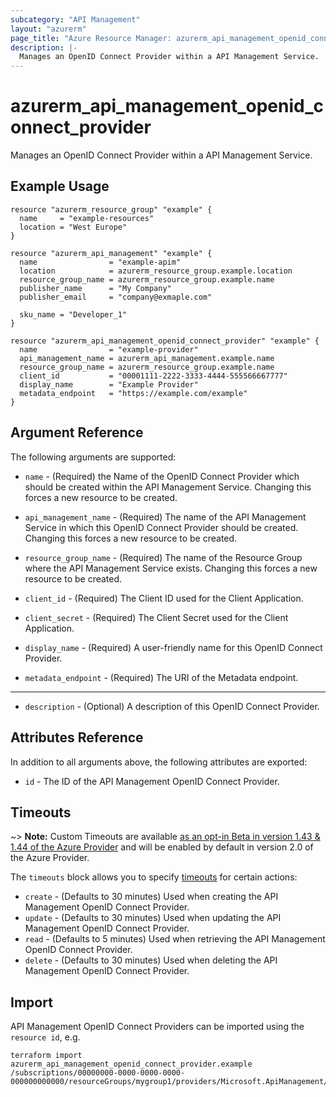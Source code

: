 ```yaml
---
subcategory: "API Management"
layout: "azurerm"
page_title: "Azure Resource Manager: azurerm_api_management_openid_connect_provider"
description: |-
  Manages an OpenID Connect Provider within a API Management Service.
---
```


# azurerm_api_management_openid_connect_provider

Manages an OpenID Connect Provider within a API Management Service.

## Example Usage

```hcl
resource "azurerm_resource_group" "example" {
  name     = "example-resources"
  location = "West Europe"
}

resource "azurerm_api_management" "example" {
  name                = "example-apim"
  location            = azurerm_resource_group.example.location
  resource_group_name = azurerm_resource_group.example.name
  publisher_name      = "My Company"
  publisher_email     = "company@exmaple.com"

  sku_name = "Developer_1"
}

resource "azurerm_api_management_openid_connect_provider" "example" {
  name                = "example-provider"
  api_management_name = azurerm_api_management.example.name
  resource_group_name = azurerm_resource_group.example.name
  client_id           = "00001111-2222-3333-4444-555566667777"
  display_name        = "Example Provider"
  metadata_endpoint   = "https://example.com/example"
}
```

## Argument Reference

The following arguments are supported:

* `name` - (Required) the Name of the OpenID Connect Provider which should be created within the API Management Service. Changing this forces a new resource to be created.

* `api_management_name` - (Required) The name of the API Management Service in which this OpenID Connect Provider should be created. Changing this forces a new resource to be created.

* `resource_group_name` - (Required) The name of the Resource Group where the API Management Service exists. Changing this forces a new resource to be created.

* `client_id` - (Required) The Client ID used for the Client Application.

* `client_secret` - (Required) The Client Secret used for the Client Application.

* `display_name` - (Required) A user-friendly name for this OpenID Connect Provider.

* `metadata_endpoint` - (Required) The URI of the Metadata endpoint.

---

* `description` - (Optional) A description of this OpenID Connect Provider.

## Attributes Reference

In addition to all arguments above, the following attributes are exported:

* `id` - The ID of the API Management OpenID Connect Provider.

## Timeouts

~> **Note:** Custom Timeouts are available [as an opt-in Beta in version 1.43 & 1.44 of the Azure Provider](/docs/providers/azurerm/guides/2.0-beta.html) and will be enabled by default in version 2.0 of the Azure Provider.

The `timeouts` block allows you to specify [timeouts](https://www.terraform.io/docs/configuration/resources.html#timeouts) for certain actions:

* `create` - (Defaults to 30 minutes) Used when creating the API Management OpenID Connect Provider.
* `update` - (Defaults to 30 minutes) Used when updating the API Management OpenID Connect Provider.
* `read` - (Defaults to 5 minutes) Used when retrieving the API Management OpenID Connect Provider.
* `delete` - (Defaults to 30 minutes) Used when deleting the API Management OpenID Connect Provider.

## Import

API Management OpenID Connect Providers can be imported using the `resource id`, e.g.

```shell
terraform import azurerm_api_management_openid_connect_provider.example /subscriptions/00000000-0000-0000-0000-000000000000/resourceGroups/mygroup1/providers/Microsoft.ApiManagement/service/instance1/openidConnectProviders/provider1
```
